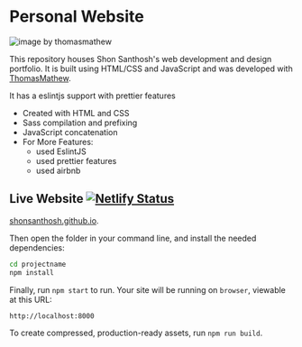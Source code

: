 
# Personal Website

<img alt="image by thomasmathew" src="https://user-images.githubusercontent.com/84258378/141392003-b35e384c-1d3e-467b-aed2-09b6b214126a.gif">

This repository houses Shon Santhosh's web development and design portfolio. It is built using HTML/CSS and JavaScript and was developed with  [ThomasMathew](https://github.com/hexwarrior-pixel).

It has a eslintjs support with prettier features

- Created with HTML and CSS
- Sass compilation and prefixing
- JavaScript concatenation
- For More Features:
  - used EslintJS
  - used prettier features
  - used airbnb 

## Live Website [![Netlify Status](https://api.netlify.com/api/v1/badges/a47598b9-6c2e-40a1-b646-a5f3334db8d7/deploy-status)](https://app.netlify.com/sites/itsmeshon/deploys)

<a href="https://shonsanthosh.github.io">shonsanthosh.github.io</a>.

Then open the folder in your command line, and install the needed dependencies:

```bash
cd projectname
npm install
```

Finally, run `npm start` to run. Your site will be running on `browser`, viewable at this URL:

```
http://localhost:8000
```

To create compressed, production-ready assets, run `npm run build`.
  
